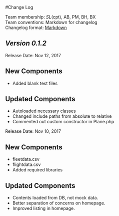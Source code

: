 #Change Log

Team membership:  *SL*(cpt), AB, PM, BH, BX  
Team conventions: Markdown for changelog  
Changelog format: [Markdown](https://github.com/adam-p/markdown-here/wiki/Markdown-Cheatsheet) 
## *Version 0.1.2*


Release Date: Nov 12, 2017

## New Components
-   Added blank test files

## Updated Components
-   Autoloaded necessary classes
-   Changed include paths from absolute to relative
-   Commented out custom constructor in Plane.php

Release Date: Nov 10, 2017

## New Components
-   fleetdata.csv
-   flightdata.csv
-   Added required libraries

## Updated Components
-   Contents loaded from DB, not mock data.
-   Better separation of concerns on homepage.
-   Improved listing in homepage.
